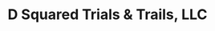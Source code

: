 ---
title: "D Squared Trials & Trails, LLC"
url: /amarillo/d-squared-trials-und-trails-llc/
shop: Motorrad
---